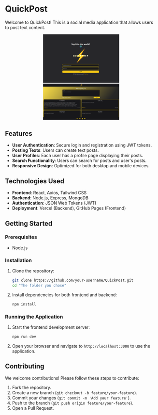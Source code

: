 # QuickPost

Welcome to QuickPost! This is a social media application that allows users to post text content.
<div display="flex" align="center" >
    <img loading="lazy" width="50%" height="50%" src="./public/assets/images/login-ptr.png"/>
    <img loading="lazy" width="50%" height="50%" src="./public/assets/images/home-ptr.png"/>
</div>

## Features

- **User Authentication**: Secure login and registration using JWT tokens.
- **Posting Texts**: Users can create text posts.
- **User Profiles**: Each user has a profile page displaying their posts.
- **Search Functionality**: Users can search for posts and user's posts.
- **Responsive Design**: Optimized for both desktop and mobile devices.

## Technologies Used

- **Frontend**: React, Axios, Tailwind CSS
- **Backend**: Node.js, Express, MongoDB
- **Authentication**: JSON Web Tokens (JWT)
- **Deployment**: Vercel (Backend), GitHub Pages (Frontend)

## Getting Started

### Prerequisites

- Node.js

### Installation

1. Clone the repository:

    ```bash
    git clone https://github.com/your-username/QuickPost.git
    cd "The folder you chose"
    ```

2. Install dependencies for both frontend and backend:

    ```bash
    npm install
    ```

### Running the Application

1. Start the frontend development server:
    ```bash
    npm run dev
     ```

2. Open your browser and navigate to `http://localhost:3000` to use the application.


## Contributing

We welcome contributions! Please follow these steps to contribute:

1. Fork the repository.
2. Create a new branch (`git checkout -b feature/your-feature`).
3. Commit your changes (`git commit -m 'Add your feature'`).
4. Push to the branch (`git push origin feature/your-feature`).
5. Open a Pull Request.


